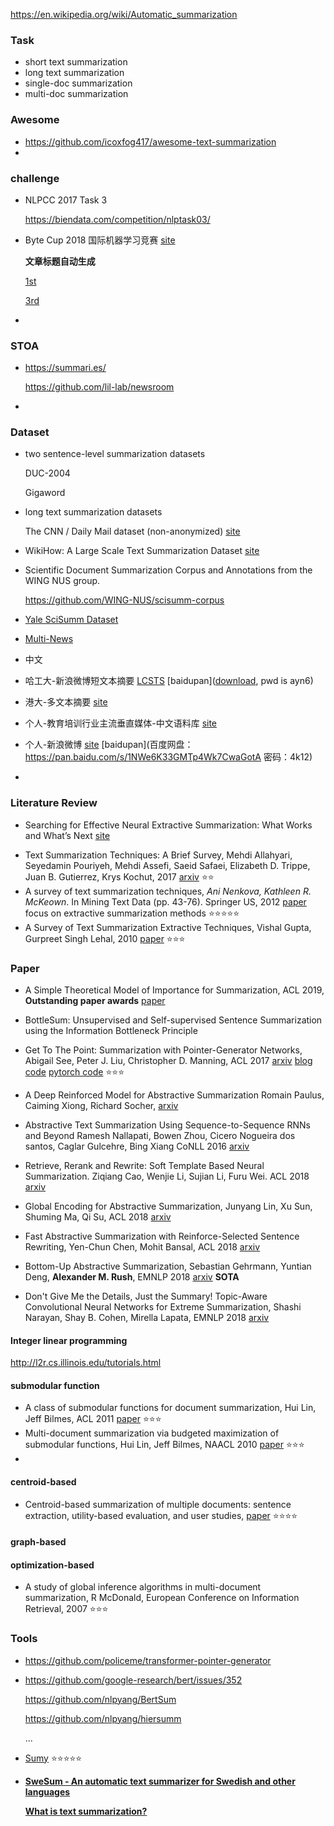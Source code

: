 https://en.wikipedia.org/wiki/Automatic_summarization



### Task

+ short text summarization
+ long text summarization
+ single-doc summarization
+ multi-doc summarization



### Awesome

+ <https://github.com/icoxfog417/awesome-text-summarization>
+ 



### challenge

- NLPCC 2017 Task 3

  <https://biendata.com/competition/nlptask03/>

- Byte Cup 2018 国际机器学习竞赛 [site](https://www.biendata.com/competition/bytecup2018/) 

  **文章标题自动生成**

  [1st](https://mp.weixin.qq.com/s/2Mh68gfbG_5gKnoICuRmeA) 

  [3rd](https://github.com/iwangjian/ByteCup2018) 

+ 

### STOA

+ <https://summari.es/> 

  <https://github.com/lil-lab/newsroom>

+ 



### Dataset

+ two sentence-level summarization datasets

  DUC-2004

  Gigaword



+ long text summarization datasets

  The CNN / Daily Mail dataset (non-anonymized) [site](<https://github.com/abisee/cnn-dailymail>) 



+ WikiHow: A Large Scale Text Summarization Dataset [site](<https://github.com/mahnazkoupaee/WikiHow-Dataset>) 

+ Scientific Document Summarization Corpus and Annotations from the WING NUS group.

  <https://github.com/WING-NUS/scisumm-corpus>

+ [Yale SciSumm Dataset](https://cs.stanford.edu/~myasu/projects/scisumm_net/)

+ [Multi-News](<https://github.com/Alex-Fabbri/Multi-News>) 



+ 中文
+ 哈工大-新浪微博短文本摘要 [LCSTS](<http://icrc.hitsz.edu.cn/Article/show/139.html>) [baidupan]([download](https://pan.baidu.com/s/1szq0Wa60AS5ISpM_SNPcbA), pwd is ayn6) 
+ 港大-多文本摘要 [site](<http://www1.se.cuhk.edu.hk/~textmine/dataset/ra-mds/>) 
+ 个人-教育培训行业主流垂直媒体-中文语料库 [site](<https://github.com/wonderfulsuccess/chinese_abstractive_corpus>) 
+ 个人-新浪微博 [site](<https://www.jianshu.com/p/8f52352f0748>) [baidupan](百度网盘：<https://pan.baidu.com/s/1NWe6K33GMTp4Wk7CwaGotA>
  密码：4k12) 
+ 



### Literature Review

+ Searching for Effective Neural Extractive Summarization: What Works and What’s Next [site](<http://pfliu.com/InterpretSum/interpretSum.html>) 

- Text Summarization Techniques: A Brief Survey, Mehdi Allahyari, Seyedamin Pouriyeh, Mehdi Assefi, Saeid Safaei, Elizabeth D. Trippe, Juan B. Gutierrez, Krys Kochut, 2017 [arxiv](https://arxiv.org/abs/1707.02268) :star::star:
- A survey of text summarization techniques, *Ani Nenkova, Kathleen R. McKeown*. In Mining Text Data (pp. 43-76). Springer US, 2012 [paper](https://pdfs.semanticscholar.org/8d7f/6dc8b0b9101580cc96f1f303d1eba3d590af.pdf) focus on extractive summarization methods :star::star::star::star::star:
- A Survey of Text Summarization Extractive Techniques,  Vishal Gupta, Gurpreet Singh Lehal, 2010 [paper](http://www.learnpunjabi.org/pdf/survey-paper.pdf) :star::star::star:





### Paper



+ A Simple Theoretical Model of Importance for Summarization, ACL 2019, **Outstanding paper awards** [paper](https://www.aclweb.org/anthology/P19-1101) 
+ BottleSum: Unsupervised and Self-supervised Sentence Summarization using the Information Bottleneck Principle



+ Get To The Point: Summarization with Pointer-Generator Networks, Abigail See, Peter J. Liu, Christopher D. Manning, ACL 2017 [arxiv](https://arxiv.org/abs/1704.04368) [blog](<http://www.abigailsee.com/2017/04/16/taming-rnns-for-better-summarization.html>) [code](<https://github.com/abisee/pointer-generator>) [pytorch code](https://github.com/atulkum/pointer_summarizer) :star::star::star:

+ A Deep Reinforced Model for Abstractive Summarization
  Romain Paulus, Caiming Xiong, Richard Socher, [arxiv](<https://arxiv.org/abs/1705.04304>) 

+ Abstractive Text Summarization Using Sequence-to-Sequence RNNs and Beyond
  Ramesh Nallapati, Bowen Zhou, Cicero Nogueira dos santos, Caglar Gulcehre, Bing Xiang CoNLL 2016 [arxiv](<https://arxiv.org/abs/1602.06023>) 




- Retrieve, Rerank and Rewrite: Soft Template Based Neural Summarization. Ziqiang Cao, Wenjie Li, Sujian Li, Furu Wei. ACL 2018 [arxiv](https://aclanthology.info/papers/P18-1015/p18-1015) 
- Global Encoding for Abstractive Summarization, Junyang Lin, Xu Sun, Shuming Ma, Qi Su, ACL 2018 [arxiv](https://arxiv.org/abs/1805.03989) 
- Fast Abstractive Summarization with Reinforce-Selected Sentence Rewriting, Yen-Chun Chen, Mohit Bansal, ACL 2018 [arxiv](https://arxiv.org/abs/1805.11080?context=cs.LG) 



- Bottom-Up Abstractive Summarization, Sebastian Gehrmann, Yuntian Deng, **Alexander M. Rush**, EMNLP 2018 [arxiv](https://arxiv.org/abs/1808.10792) **SOTA**
- Don't Give Me the Details, Just the Summary! Topic-Aware Convolutional Neural Networks for Extreme Summarization, Shashi Narayan, Shay B. Cohen, Mirella Lapata, EMNLP 2018 [arxiv](https://arxiv.org/abs/1808.08745) 



#### Integer linear programming 

<http://l2r.cs.illinois.edu/tutorials.html>





#### submodular function

- A class of submodular functions for document summarization, Hui Lin, Jeff Bilmes, ACL 2011 [paper](http://www.anthology.aclweb.org/P/P11/P11-1052.pdf) :star::star::star:
- Multi-document summarization via budgeted maximization of submodular functions, Hui Lin, Jeff Bilmes, NAACL 2010 [paper](http://www.aclweb.org/anthology/N10-1134) :star::star::star:
- 



#### centroid-based

+ Centroid-based summarization of multiple documents: sentence extraction, utility-based evaluation, and user studies, [paper](​https://www.aclweb.org/anthology/W00-0403) :star::star::star::star:

#### graph-based



#### optimization-based

+ A study of global inference algorithms in multi-document summarization, R McDonald, European Conference on Information Retrieval, 2007 :star::star::star:



### Tools

+ <https://github.com/policeme/transformer-pointer-generator>

+ <https://github.com/google-research/bert/issues/352>

  <https://github.com/nlpyang/BertSum>
  
  <https://github.com/nlpyang/hiersumm>
  
  ...
  
+ [Sumy](https://github.com/miso-belica/sumy) :star::star::star::star::star: 

+ [**SweSum - An automatic text summarizer for Swedish and other languages**](http://swesum.nada.kth.se/index.html) 

  [**What is text summarization?**](http://www.dsv.su.se/~hercules/textsammanfattningeng.html) 


